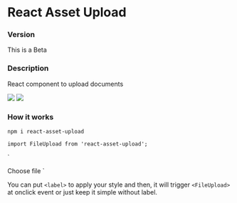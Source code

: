 
# React Asset Upload

### Version
This is a Beta

### Description

React component to upload documents

![](https://img.shields.io/github/release/pdr0/react-asset-upload.md.svg)
![](https://img.shields.io/github/issues/pdr0/react-asset-upload.svg)

### How it works

`npm i react-asset-upload`

`import FileUpload from 'react-asset-upload';`

`
<FileUpload
    id='file-uploader'
    name='file1'
    accept="image/gif, image/jpg, image/jpeg, image/png, image/bmp, .pdf"
    className='your-file-uploader-class'
    placeholder='Choose file'
    onChange={yourHandlerHere}
/>

<label for='file-uploader' className='your-class-here'>Choose file</label>
`

You can put `<label>` to apply your style and then, it will trigger `<FileUpload>` at onclick event or just keep it simple without label.
